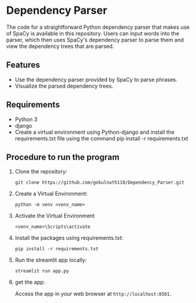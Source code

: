 # Dependency Parser

The code for a straightforward Python dependency parser that makes use of SpaCy is available in this repository. Users can input words into the parser, which then uses SpaCy's dependency parser to parse them and view the dependency trees that are parsed.

## Features

- Use the dependency parser provided by SpaCy to parse phrases.
- Visualize the parsed dependency trees.

## Requirements

- Python 3
- django
- Create a virtual environment using Python-django and install the requirements.txt file using the command pip install -r requirements.txt

## Procedure to run the program

1. Clone the repository:

    ```Terminal
    git clone https://github.com/gokulnath118/Dependency_Parser.git

2. Create a Virtual Environment:

    ```Terminal
    python -m venv <venv_name>

3. Activate the Virtual Environment
    ```Terminal
    <venv_name>\Scripts\activate

4. Install the packages using requirements.txt:

    ```Terminal
    pip install -r requirements.txt

5. Run the streamlit app locally:

    ```Terminal
    streamlit run app.py

6. get the app:

    Access the app in your web browser at `http://localhost:8501`.

